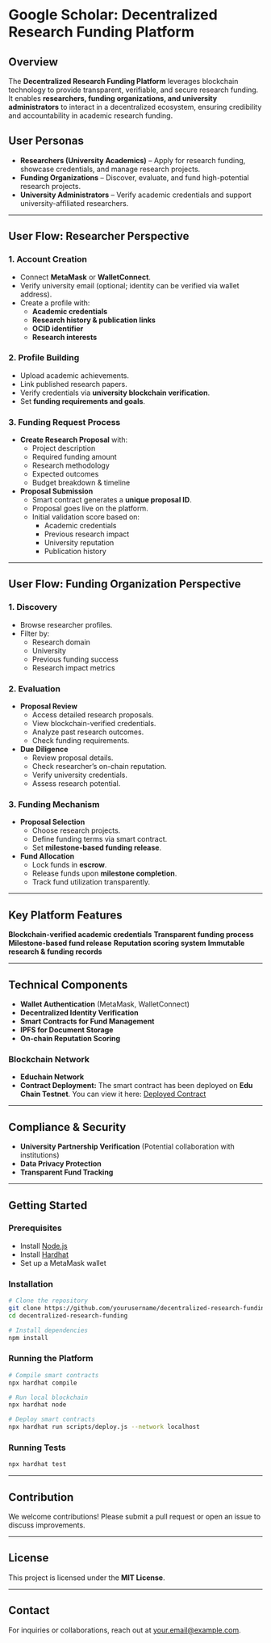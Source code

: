 # Google Scholar: Decentralized Research Funding Platform

## Overview
The **Decentralized Research Funding Platform** leverages blockchain technology to provide transparent, verifiable, and secure research funding. It enables **researchers, funding organizations, and university administrators** to interact in a decentralized ecosystem, ensuring credibility and accountability in academic research funding.

## User Personas
- **Researchers (University Academics)** – Apply for research funding, showcase credentials, and manage research projects.
- **Funding Organizations** – Discover, evaluate, and fund high-potential research projects.
- **University Administrators** – Verify academic credentials and support university-affiliated researchers.

---

## User Flow: Researcher Perspective

### 1. **Account Creation**
- Connect **MetaMask** or **WalletConnect**.
- Verify university email (optional; identity can be verified via wallet address).
- Create a profile with:
  - **Academic credentials**
  - **Research history & publication links**
  - **OCID identifier**
  - **Research interests**

### 2. **Profile Building**
- Upload academic achievements.
- Link published research papers.
- Verify credentials via **university blockchain verification**.
- Set **funding requirements and goals**.

### 3. **Funding Request Process**
- **Create Research Proposal** with:
  - Project description
  - Required funding amount
  - Research methodology
  - Expected outcomes
  - Budget breakdown & timeline
- **Proposal Submission**
  - Smart contract generates a **unique proposal ID**.
  - Proposal goes live on the platform.
  - Initial validation score based on:
    - Academic credentials
    - Previous research impact
    - University reputation
    - Publication history

---

## User Flow: Funding Organization Perspective

### 1. **Discovery**
- Browse researcher profiles.
- Filter by:
  - Research domain
  - University
  - Previous funding success
  - Research impact metrics

### 2. **Evaluation**
- **Proposal Review**
  - Access detailed research proposals.
  - View blockchain-verified credentials.
  - Analyze past research outcomes.
  - Check funding requirements.
- **Due Diligence**
  - Review proposal details.
  - Check researcher’s on-chain reputation.
  - Verify university credentials.
  - Assess research potential.

### 3. **Funding Mechanism**
- **Proposal Selection**
  - Choose research projects.
  - Define funding terms via smart contract.
  - Set **milestone-based funding release**.
- **Fund Allocation**
  - Lock funds in **escrow**.
  - Release funds upon **milestone completion**.
  - Track fund utilization transparently.

---

## Key Platform Features
 **Blockchain-verified academic credentials**
 **Transparent funding process**
 **Milestone-based fund release**
 **Reputation scoring system**
 **Immutable research & funding records**

---

## Technical Components
- **Wallet Authentication** (MetaMask, WalletConnect)
- **Decentralized Identity Verification**
- **Smart Contracts for Fund Management**
- **IPFS for Document Storage**
- **On-chain Reputation Scoring**

### Blockchain Network
- **Educhain Network**
- **Contract Deployment:** The smart contract has been deployed on **Edu Chain Testnet**. You can view it here: [Deployed Contract](https://edu-chain-testnet.blockscout.com/address/0x9a52C40420935536ce787FD8eA162F8e6821B790?tab=contract_abi)

---

## Compliance & Security
- **University Partnership Verification** (Potential collaboration with institutions)
- **Data Privacy Protection**
- **Transparent Fund Tracking**

---

## Getting Started
### Prerequisites
- Install [Node.js](https://nodejs.org/)
- Install [Hardhat](https://hardhat.org/)
- Set up a MetaMask wallet

### Installation
```sh
# Clone the repository
git clone https://github.com/yourusername/decentralized-research-funding.git
cd decentralized-research-funding

# Install dependencies
npm install
```

### Running the Platform
```sh
# Compile smart contracts
npx hardhat compile

# Run local blockchain
npx hardhat node

# Deploy smart contracts
npx hardhat run scripts/deploy.js --network localhost
```

### Running Tests
```sh
npx hardhat test
```

---

## Contribution
We welcome contributions! Please submit a pull request or open an issue to discuss improvements.

---

## License
This project is licensed under the **MIT License**.

---

## Contact
For inquiries or collaborations, reach out at [your.email@example.com](mailto:your.email@example.com).

